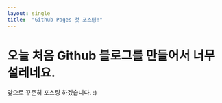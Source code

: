 ```yaml
---
layout: single
title:  "Github Pages 첫 포스팅!"
---
```


# 오늘 처음 Github 블로그를 만들어서 너무 설레네요.

앞으로 꾸준히 포스팅 하겠습니다. :)
